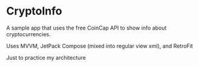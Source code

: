 # CryptoInfo
A sample app that uses the free CoinCap API to show info about cryptocurrencies. 

Uses MVVM, JetPack Compose (mixed into regular view xml), and RetroFit

Just to practice my architecture
